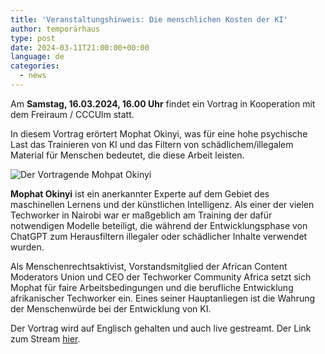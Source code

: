 ```yaml
---
title: 'Veranstaltungshinweis: Die menschlichen Kosten der KI'
author: temporärhaus
type: post
date: 2024-03-11T21:00:00+00:00
language: de
categories:
  - news
---
```

Am **Samstag, 16.03.2024, 16.00 Uhr** findet ein Vortrag in Kooperation mit dem Freiraum / CCCUlm statt.

In diesem Vortrag erörtert Mophat Okinyi, was für eine hohe psychische Last das Trainieren von KI und das Filtern von schädlichem/illegalem Material für Menschen bedeutet, die diese Arbeit leisten.

![Der Vortragende Mohpat Okinyi](/wp-content/uploads/2024/03/speaker-ai.jpg)

**Mophat Okinyi** ist ein anerkannter Experte auf dem Gebiet des maschinellen Lernens und der künstlichen Intelligenz. Als einer der vielen Techworker in Nairobi war er maßgeblich am Training der dafür notwendigen Modelle beteiligt, die während der Entwicklungsphase von ChatGPT zum Herausfiltern illegaler oder schädlicher Inhalte verwendet wurden.

Als Menschenrechtsaktivist, Vorstandsmitglied der African Content Moderators Union und CEO der Techworker Community Africa setzt sich Mophat für faire Arbeitsbedingungen und die berufliche Entwicklung afrikanischer Techworker ein. Eines seiner Hauptanliegen ist die Wahrung der Menschenwürde bei der Entwicklung von KI.

Der Vortrag wird auf Englisch gehalten und auch live gestreamt. Der Link zum Stream [hier](https://www.youtube.com/watch?v=YE5ZKZYNKp4).
